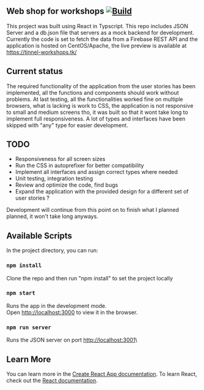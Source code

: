 ## Web shop for workshops [![Build](https://github.com/kristiandz/web-shop/actions/workflows/ci.yml/badge.svg)](https://github.com/kristiandz/web-shop/actions)

This project was built using React in Typscript. This repo includes JSON Server and a db.json file that servers as a mock backend for development.
Currently the code is set to fetch the data from a Firebase REST API and the application is hosted on CentOS/Apache, the live preview is available at https://tinnel-workshops.tk/

## Current status
The required functionality of the application from the user stories has been implemented, all the functions and components should work without problems. At last testing, all the functionalities worked fine on multiple browsers, what is lacking is work to CSS, the application is not responsive to small and medium screens tho, it was built so that it wont take long to implement full responsiveness. A lot of types and interfaces have been skipped with "any" type for easier development.

## TODO
- Responsiveness for all screen sizes
- Run the CSS in autoprefixer for better compatibility
- Implement all interfaces and assign correct types where needed
- Unit testing, integration testing
- Review and optimize the code, find bugs
- Expand the application with the provided design for a different set of user stories ? 


 Development will continue from this point on to finish what I planned planned, it won't take long anyways.
  
## Available Scripts
In the project directory, you can run:
### `npm install`
Clone the repo and then run "npm install" to set the project locally
### `npm start`
Runs the app in the development mode.\
Open [http://localhost:3000](http://localhost:3000) to view it in the browser.
### `npm run server`
Runs the JSON server on port [http://localhost:3001](http://localhost:3001)\


## Learn More
You can learn more in the [Create React App documentation](https://facebook.github.io/create-react-app/docs/getting-started).
To learn React, check out the [React documentation](https://reactjs.org/).
